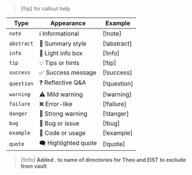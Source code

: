 >[!tip] for callout help



|Type|Appearance|Example|
|---|---|---|
|`note`|ℹ️ Informational|[!note]|
|`abstract`|🧠 Summary style|[!abstract]|
|`info`|🔷 Light info box|[!info]|
|`tip`|💡 Tips or hints|[!tip]|
|`success`|✅ Success message|[!success]|
|`question`|❓ Reflective Q&A|[!question]|
|`warning`|⚠️ Mild warning|[!warning]|
|`failure`|❌ Error-like|[!failure]|
|`danger`|🛑 Strong warning|[!danger]|
|`bug`|🐛 Bug or issue|[!bug]|
|`example`|📌 Code or usage|[!example]|
|`quote`|🗨️ Highlighted quote|[!quote]|
>[!info] **Added . to name of directories for Theo and EIST to exclude from vault**
